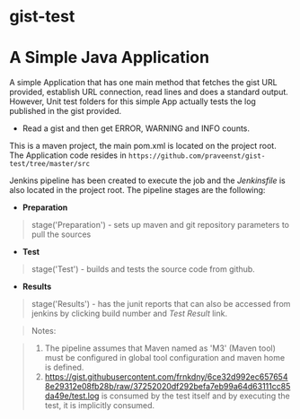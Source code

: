 # gist-test

A Simple Java Application
==========================

A simple Application that has one main method that fetches the gist URL provided,
establish URL connection, read lines and does a standard output. However, Unit test
folders for this simple App actually tests the log published in the gist provided.
 - Read a gist and then get ERROR, WARNING and INFO counts.

This is a maven project, the main pom.xml is located on the project root. The Application
code resides in `https://github.com/praveenst/gist-test/tree/master/src`

Jenkins  pipeline has been created to execute the job and the *Jenkinsfile* is also located
in the project root. The pipeline stages are the following:

  * **Preparation**
  > stage('Preparation')  - sets up maven and git repository parameters to pull the sources
  * **Test**
  > stage('Test') - builds and tests the source code from github.
  * **Results**
  > stage('Results') - has the junit reports that can also be accessed from jenkins by clicking
  build number and *Test Result* link.

>Notes:

> 1) The pipeline assumes that Maven named as 'M3' (Maven tool) must be configured
in global tool configuration and maven home is defined.  
> 2) https://gist.githubusercontent.com/frnkdny/6ce32d992ec6576548e29312e08fb28b/raw/37252020df292befa7eb99a64d63111cc85da49e/test.log is consumed by the test itself and by executing the test, it is implicitly consumed.
